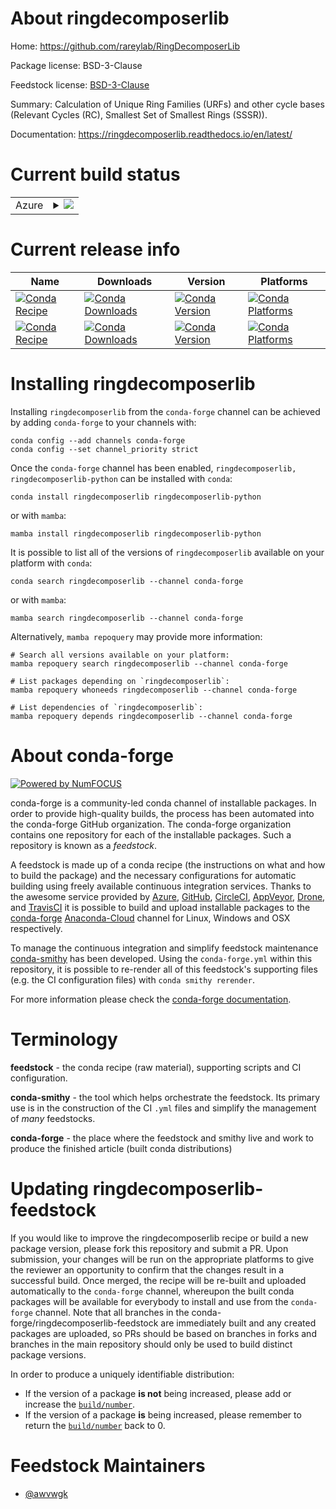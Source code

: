 About ringdecomposerlib
=======================

Home: https://github.com/rareylab/RingDecomposerLib

Package license: BSD-3-Clause

Feedstock license: [BSD-3-Clause](https://github.com/conda-forge/ringdecomposerlib-feedstock/blob/main/LICENSE.txt)

Summary: Calculation of Unique Ring Families (URFs) and other cycle bases
(Relevant Cycles (RC), Smallest Set of Smallest Rings (SSSR)).


Documentation: https://ringdecomposerlib.readthedocs.io/en/latest/

Current build status
====================


<table>
    
  <tr>
    <td>Azure</td>
    <td>
      <details>
        <summary>
          <a href="https://dev.azure.com/conda-forge/feedstock-builds/_build/latest?definitionId=16608&branchName=main">
            <img src="https://dev.azure.com/conda-forge/feedstock-builds/_apis/build/status/ringdecomposerlib-feedstock?branchName=main">
          </a>
        </summary>
        <table>
          <thead><tr><th>Variant</th><th>Status</th></tr></thead>
          <tbody><tr>
              <td>linux_64</td>
              <td>
                <a href="https://dev.azure.com/conda-forge/feedstock-builds/_build/latest?definitionId=16608&branchName=main">
                  <img src="https://dev.azure.com/conda-forge/feedstock-builds/_apis/build/status/ringdecomposerlib-feedstock?branchName=main&jobName=linux&configuration=linux_64_" alt="variant">
                </a>
              </td>
            </tr><tr>
              <td>linux_aarch64</td>
              <td>
                <a href="https://dev.azure.com/conda-forge/feedstock-builds/_build/latest?definitionId=16608&branchName=main">
                  <img src="https://dev.azure.com/conda-forge/feedstock-builds/_apis/build/status/ringdecomposerlib-feedstock?branchName=main&jobName=linux&configuration=linux_aarch64_" alt="variant">
                </a>
              </td>
            </tr><tr>
              <td>linux_ppc64le</td>
              <td>
                <a href="https://dev.azure.com/conda-forge/feedstock-builds/_build/latest?definitionId=16608&branchName=main">
                  <img src="https://dev.azure.com/conda-forge/feedstock-builds/_apis/build/status/ringdecomposerlib-feedstock?branchName=main&jobName=linux&configuration=linux_ppc64le_" alt="variant">
                </a>
              </td>
            </tr><tr>
              <td>osx_64</td>
              <td>
                <a href="https://dev.azure.com/conda-forge/feedstock-builds/_build/latest?definitionId=16608&branchName=main">
                  <img src="https://dev.azure.com/conda-forge/feedstock-builds/_apis/build/status/ringdecomposerlib-feedstock?branchName=main&jobName=osx&configuration=osx_64_" alt="variant">
                </a>
              </td>
            </tr><tr>
              <td>osx_arm64</td>
              <td>
                <a href="https://dev.azure.com/conda-forge/feedstock-builds/_build/latest?definitionId=16608&branchName=main">
                  <img src="https://dev.azure.com/conda-forge/feedstock-builds/_apis/build/status/ringdecomposerlib-feedstock?branchName=main&jobName=osx&configuration=osx_arm64_" alt="variant">
                </a>
              </td>
            </tr><tr>
              <td>win_64</td>
              <td>
                <a href="https://dev.azure.com/conda-forge/feedstock-builds/_build/latest?definitionId=16608&branchName=main">
                  <img src="https://dev.azure.com/conda-forge/feedstock-builds/_apis/build/status/ringdecomposerlib-feedstock?branchName=main&jobName=win&configuration=win_64_" alt="variant">
                </a>
              </td>
            </tr>
          </tbody>
        </table>
      </details>
    </td>
  </tr>
</table>

Current release info
====================

| Name | Downloads | Version | Platforms |
| --- | --- | --- | --- |
| [![Conda Recipe](https://img.shields.io/badge/recipe-ringdecomposerlib-green.svg)](https://anaconda.org/conda-forge/ringdecomposerlib) | [![Conda Downloads](https://img.shields.io/conda/dn/conda-forge/ringdecomposerlib.svg)](https://anaconda.org/conda-forge/ringdecomposerlib) | [![Conda Version](https://img.shields.io/conda/vn/conda-forge/ringdecomposerlib.svg)](https://anaconda.org/conda-forge/ringdecomposerlib) | [![Conda Platforms](https://img.shields.io/conda/pn/conda-forge/ringdecomposerlib.svg)](https://anaconda.org/conda-forge/ringdecomposerlib) |
| [![Conda Recipe](https://img.shields.io/badge/recipe-ringdecomposerlib--python-green.svg)](https://anaconda.org/conda-forge/ringdecomposerlib-python) | [![Conda Downloads](https://img.shields.io/conda/dn/conda-forge/ringdecomposerlib-python.svg)](https://anaconda.org/conda-forge/ringdecomposerlib-python) | [![Conda Version](https://img.shields.io/conda/vn/conda-forge/ringdecomposerlib-python.svg)](https://anaconda.org/conda-forge/ringdecomposerlib-python) | [![Conda Platforms](https://img.shields.io/conda/pn/conda-forge/ringdecomposerlib-python.svg)](https://anaconda.org/conda-forge/ringdecomposerlib-python) |

Installing ringdecomposerlib
============================

Installing `ringdecomposerlib` from the `conda-forge` channel can be achieved by adding `conda-forge` to your channels with:

```
conda config --add channels conda-forge
conda config --set channel_priority strict
```

Once the `conda-forge` channel has been enabled, `ringdecomposerlib, ringdecomposerlib-python` can be installed with `conda`:

```
conda install ringdecomposerlib ringdecomposerlib-python
```

or with `mamba`:

```
mamba install ringdecomposerlib ringdecomposerlib-python
```

It is possible to list all of the versions of `ringdecomposerlib` available on your platform with `conda`:

```
conda search ringdecomposerlib --channel conda-forge
```

or with `mamba`:

```
mamba search ringdecomposerlib --channel conda-forge
```

Alternatively, `mamba repoquery` may provide more information:

```
# Search all versions available on your platform:
mamba repoquery search ringdecomposerlib --channel conda-forge

# List packages depending on `ringdecomposerlib`:
mamba repoquery whoneeds ringdecomposerlib --channel conda-forge

# List dependencies of `ringdecomposerlib`:
mamba repoquery depends ringdecomposerlib --channel conda-forge
```


About conda-forge
=================

[![Powered by
NumFOCUS](https://img.shields.io/badge/powered%20by-NumFOCUS-orange.svg?style=flat&colorA=E1523D&colorB=007D8A)](https://numfocus.org)

conda-forge is a community-led conda channel of installable packages.
In order to provide high-quality builds, the process has been automated into the
conda-forge GitHub organization. The conda-forge organization contains one repository
for each of the installable packages. Such a repository is known as a *feedstock*.

A feedstock is made up of a conda recipe (the instructions on what and how to build
the package) and the necessary configurations for automatic building using freely
available continuous integration services. Thanks to the awesome service provided by
[Azure](https://azure.microsoft.com/en-us/services/devops/), [GitHub](https://github.com/),
[CircleCI](https://circleci.com/), [AppVeyor](https://www.appveyor.com/),
[Drone](https://cloud.drone.io/welcome), and [TravisCI](https://travis-ci.com/)
it is possible to build and upload installable packages to the
[conda-forge](https://anaconda.org/conda-forge) [Anaconda-Cloud](https://anaconda.org/)
channel for Linux, Windows and OSX respectively.

To manage the continuous integration and simplify feedstock maintenance
[conda-smithy](https://github.com/conda-forge/conda-smithy) has been developed.
Using the ``conda-forge.yml`` within this repository, it is possible to re-render all of
this feedstock's supporting files (e.g. the CI configuration files) with ``conda smithy rerender``.

For more information please check the [conda-forge documentation](https://conda-forge.org/docs/).

Terminology
===========

**feedstock** - the conda recipe (raw material), supporting scripts and CI configuration.

**conda-smithy** - the tool which helps orchestrate the feedstock.
                   Its primary use is in the construction of the CI ``.yml`` files
                   and simplify the management of *many* feedstocks.

**conda-forge** - the place where the feedstock and smithy live and work to
                  produce the finished article (built conda distributions)


Updating ringdecomposerlib-feedstock
====================================

If you would like to improve the ringdecomposerlib recipe or build a new
package version, please fork this repository and submit a PR. Upon submission,
your changes will be run on the appropriate platforms to give the reviewer an
opportunity to confirm that the changes result in a successful build. Once
merged, the recipe will be re-built and uploaded automatically to the
`conda-forge` channel, whereupon the built conda packages will be available for
everybody to install and use from the `conda-forge` channel.
Note that all branches in the conda-forge/ringdecomposerlib-feedstock are
immediately built and any created packages are uploaded, so PRs should be based
on branches in forks and branches in the main repository should only be used to
build distinct package versions.

In order to produce a uniquely identifiable distribution:
 * If the version of a package **is not** being increased, please add or increase
   the [``build/number``](https://docs.conda.io/projects/conda-build/en/latest/resources/define-metadata.html#build-number-and-string).
 * If the version of a package **is** being increased, please remember to return
   the [``build/number``](https://docs.conda.io/projects/conda-build/en/latest/resources/define-metadata.html#build-number-and-string)
   back to 0.

Feedstock Maintainers
=====================

* [@awvwgk](https://github.com/awvwgk/)

